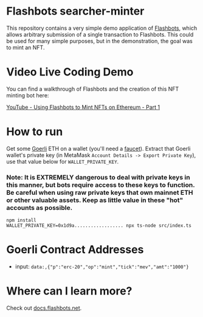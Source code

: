 # Flashbots searcher-minter

This repository contains a very simple demo application of [Flashbots](https://docs.flashbots.net), which allows arbitrary submission of a single transaction to Flashbots. This could be used for many simple purposes, but in the demonstration, the goal was to mint an NFT.

# Video Live Coding Demo

You can find a walkthrough of Flashbots and the creation of this NFT minting bot here:

[YouTube - Using Flashbots to Mint NFTs on Ethereum - Part 1](https://www.youtube.com/watch?v=1ve1YIpDs_I)

# How to run

Get some [Goerli](https://goerli.etherscan.io/) ETH on a wallet (you'll need a [faucet](https://faucet.goerli.mudit.blog/)). Extract that Goerli wallet's private key (in MetaMask `Account Details -> Export Private Key`), use that value below for `WALLET_PRIVATE_KEY`.

### Note:  It is EXTREMELY dangerous to deal with private keys in this manner, but bots require access to these keys to function. Be careful when using raw private keys that own mainnet ETH or other valuable assets. Keep as little value in these "hot" accounts as possible.

```shell
npm install
WALLET_PRIVATE_KEY=0x1d9a.................. npx ts-node src/index.ts
```

# Goerli Contract Addresses

* input: `data:,{"p":"erc-20","op":"mint","tick":"mev","amt":"1000"}`

# Where can I learn more?

Check out [docs.flashbots.net](https://docs.flashbots.net).
